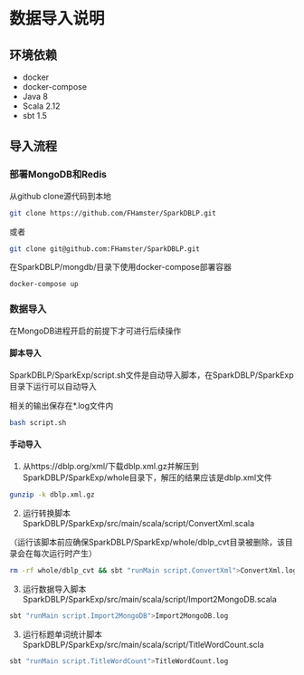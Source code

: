 # 数据导入说明

## 环境依赖

* docker
* docker-compose
* Java 8
* Scala 2.12
* sbt 1.5

## 导入流程

### 部署MongoDB和Redis
从github clone源代码到本地

```sh
git clone https://github.com/FHamster/SparkDBLP.git
```

或者

```sh
git clone git@github.com:FHamster/SparkDBLP.git
```

在SparkDBLP/mongdb/目录下使用docker-compose部署容器

```sh
docker-compose up
```

### 数据导入

在MongoDB进程开启的前提下才可进行后续操作

#### 脚本导入

SparkDBLP/SparkExp/script.sh文件是自动导入脚本，在SparkDBLP/SparkExp目录下运行可以自动导入

相关的输出保存在*.log文件内

```sh
bash script.sh
```

#### 手动导入

1. 从https://dblp.org/xml/下载dblp.xml.gz并解压到SparkDBLP/SparkExp/whole目录下，解压的结果应该是dblp.xml文件

```sh
gunzip -k dblp.xml.gz
```

2. 运行转换脚本SparkDBLP/SparkExp/src/main/scala/script/ConvertXml.scala

（运行该脚本前应确保SparkDBLP/SparkExp/whole/dblp_cvt目录被删除，该目录会在每次运行时产生）

```sh
rm -rf whole/dblp_cvt && sbt "runMain script.ConvertXml">ConvertXml.log
```

3. 运行数据导入脚本SparkDBLP/SparkExp/src/main/scala/script/Import2MongoDB.scala

```sh
sbt "runMain script.Import2MongoDB">Import2MongoDB.log
```

3. 运行标题单词统计脚本SparkDBLP/SparkExp/src/main/scala/script/TitleWordCount.scla

```sh
sbt "runMain script.TitleWordCount">TitleWordCount.log
```

